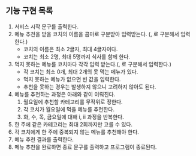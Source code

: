 ## 기능 구현 목록

1. 서비스 시작 문구를 출력한다.
2. 메뉴 추천을 받을 코치의 이름을 콤마로 구분받아 입력받는다. (, 로 구분해서 입력한다.)
    - 코치의 이름은 최소 2글자, 최대 4글자이다.
    - 코치는 최소 2명, 최대 5명까지 식사를 함께 한다.
3. 먹지 못하는 메뉴를 코치마다 각각 입력 받는다.(, 로 구분해서 입력한다.)
    - 각 코치는 최소 0개, 최대 2개의 못 먹는 메뉴가 있다.
    - 먹지 못하는 메뉴가 없으면 빈 값을 입력한다.
    - 추천을 못하는 경우는 발생하지 않으니 고려하지 않아도 된다.
4. 메뉴를 추천하는 과정은 아래와 같이 이뤄진다.
    1. 월요일에 추천할 카테고리를 무작위로 정한다.
    2. 각 코치가 월요일에 먹을 메뉴를 추천한다.
    3. 화, 수, 목, 금요일에 대해 i, ii 과정을 반복한다.
5. 한 주에 같은 카테고리는 최대 2회까지만 고를 수 있다.
6. 각 코치에게 한 주에 중복되지 않는 메뉴를 추천해야 한다.
7. 메뉴 추천 결과를 출력한다.
8. 메뉴 추천을 완료하면 종료 문구를 출력하고 프로그램이 종료된다.


